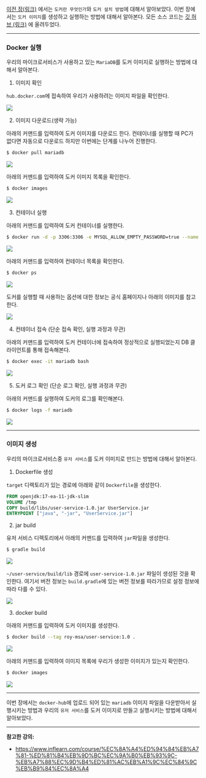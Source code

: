 [이전 장(링크)](https://imprint.tistory.com/254) 에서는 `도커란 무엇인가`와 `도커 설치 방법`에 대해서 알아보았다. 
이번 장에서는 `도커 이미지`를 생성하고 실행하는 방법에 대해서 알아본다.
모든 소스 코드는 [깃 허브 (링크)](https://github.com/roy-zz/spring-cloud) 에 올려두었다.

---

### Docker 실행

우리의 마이크로서비스가 사용하고 있는 `MariaDB`를 도커 이미지로 실행하는 방법에 대해서 알아본다.

1. 이미지 확인

`hub.docker.com`에 접속하여 우리가 사용하려는 이미지 파일을 확인한다.

![](docker_run_image/mariadb-in-dockerhub.png)

2. 이미지 다운로드(생략 가능)

아래의 커맨드를 입력하여 도커 이미지를 다운로드 한다.
컨테이너를 실행할 때 PC가 없다면 자동으로 다운로드 하지만 이번에는 단계를 나누어 진행한다.

```bash
$ docker pull mariadb
```

![](docker_run_image/installed-mariadb-image.png)

아래의 커맨드를 입력하여 도커 이미지 목록을 확인한다.

```bash
$ docker images
```

![](docker_run_image/docker-images.png)

3. 컨테이너 실행

아래의 커맨드를 입력하여 도커 컨테이너를 실행한다.

```bash
$ docker run -d -p 3306:3306 -e MYSQL_ALLOW_EMPTY_PASSWORD=true --name mariadb mariadb
```

![](docker_run_image/mariadb-container-run.png)

아래의 커맨드를 입력하여 컨테이너 목록을 확인한다.

```bash
$ docker ps
```

![](docker_run_image/mariadb-docker-ps-result.png)

도커를 실행할 때 사용하는 옵션에 대한 정보는 공식 홈페이지나 아래의 이미지를 참고한다.

![](docker_run_image/docker-run-options.png)

4. 컨테이너 접속 (단순 접속 확인, 실행 과정과 무관)

아래의 커맨드를 입력하여 도커 컨테이너에 접속하여 정상적으로 실행되었는지 DB 클라이언트를 통해 접속해본다.

```bash
$ docker exec -it mariadb bash
```

![](docker_run_image/into-mariadb-container.png)

5. 도커 로그 확인 (단순 로그 확인, 실행 과정과 무관)

아래의 커맨드를 실행하여 도커의 로그를 확인해본다.

```bash
$ docker logs -f mariadb
```

![](docker_run_image/mariadb-logs.png)

---

### 이미지 생성

우리의 마이크로서비스중 `유저 서비스`를 도커 이미지로 만드는 방법에 대해서 알아본다.

1. Dockerfile 생성

`target` 디렉토리가 있는 경로에 아래와 같이 `Dockerfile`을 생성한다.

```dockerfile
FROM openjdk:17-ea-11-jdk-slim
VOLUME /tmp
COPY build/libs/user-service-1.0.jar UserService.jar
ENTRYPOINT ["java", "-jar", "UserService.jar"]
```

2. jar build

유저 서비스 디렉토리에서 아래의 커맨드를 입력하여 `jar`파일을 생성한다.

```bash
$ gradle build
```

![](docker_run_image/gradle-build-result.png)

`~/user-service/build/lib` 경로에 `user-service-1.0.jar` 파일이 생성된 것을 확인한다.
여기서 버전 정보는 `build.gradle`에 있는 버전 정보를 따라가므로 설정 정보에 따라 다를 수 있다.

![](docker_run_image/archive-user-service-jar.png)

3. docker build

아래의 커맨드를 입력하여 도커 이미지를 생성한다.

```bash
$ docker build --tag roy-msa/user-service:1.0 .
```

![](docker_run_image/docker-build-print.png)

아래의 커맨드를 입력하여 이미지 목록에 우리가 생성한 이미지가 있는지 확인한다.

```bash
$ docker images
```

![](docker_run_image/docker-images-for-user-service.png)

---

이번 장에서는 `docker-hub`에 업로드 되어 있는 `mariadb` 이미지 파일을 다운받아서 실행시키는 방법과 우리의 `유저 서비스`를 도커 이미지로 만들고 실행시키는 방법에 대해서 알아보았다.

---

**참고한 강의:**

- https://www.inflearn.com/course/%EC%8A%A4%ED%94%84%EB%A7%81-%ED%81%B4%EB%9D%BC%EC%9A%B0%EB%93%9C-%EB%A7%88%EC%9D%B4%ED%81%AC%EB%A1%9C%EC%84%9C%EB%B9%84%EC%8A%A4
